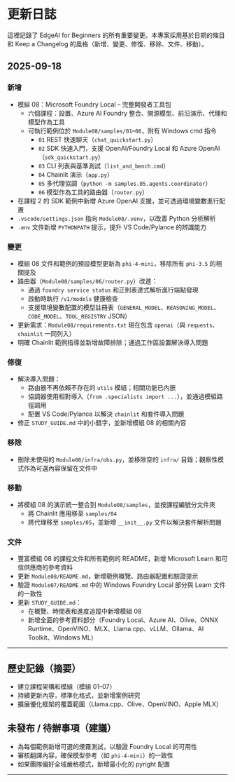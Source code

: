 <!--
CO_OP_TRANSLATOR_METADATA:
{
  "original_hash": "b02a49f9b47dc500f1b4791c01bb9501",
  "translation_date": "2025-09-22T11:41:12+00:00",
  "source_file": "CHANGELOG.md",
  "language_code": "hk"
}
-->
# 更新日誌

這裡記錄了 EdgeAI for Beginners 的所有重要變更。本專案採用基於日期的條目和 Keep a Changelog 的風格（新增、變更、修復、移除、文件、移動）。

## 2025-09-18

### 新增
- 模組 08：Microsoft Foundry Local – 完整開發者工具包
  - 六個課程：設置、Azure AI Foundry 整合、開源模型、前沿演示、代理和模型作為工具
  - 可執行範例位於 `Module08/samples/01`–`06`，附有 Windows cmd 指令
    - `01` REST 快速聊天（`chat_quickstart.py`）
    - `02` SDK 快速入門，支援 OpenAI/Foundry Local 和 Azure OpenAI（`sdk_quickstart.py`）
    - `03` CLI 列表與基準測試（`list_and_bench.cmd`）
    - `04` Chainlit 演示（`app.py`）
    - `05` 多代理協調（`python -m samples.05.agents.coordinator`）
    - `06` 模型作為工具的路由器（`router.py`）
- 在課程 2 的 SDK 範例中新增 Azure OpenAI 支援，並可透過環境變數進行配置
- `.vscode/settings.json` 指向 `Module08/.venv`，以改善 Python 分析解析
- `.env` 文件新增 `PYTHONPATH` 提示，提升 VS Code/Pylance 的辨識能力

### 變更
- 模組 08 文件和範例的預設模型更新為 `phi-4-mini`，移除所有 `phi-3.5` 的相關提及
- 路由器（`Module08/samples/06/router.py`）改進：
  - 通過 `foundry service status` 和正則表達式解析進行端點發現
  - 啟動時執行 `/v1/models` 健康檢查
  - 支援環境變數配置的模型註冊表（`GENERAL_MODEL`、`REASONING_MODEL`、`CODE_MODEL`、`TOOL_REGISTRY` JSON）
- 更新需求：`Module08/requirements.txt` 現在包含 `openai`（與 `requests`、`chainlit` 一同列入）
- 明確 Chainlit 範例指導並新增故障排除；通過工作區設置解決導入問題

### 修復
- 解決導入問題：
  - 路由器不再依賴不存在的 `utils` 模組；相關功能已內嵌
  - 協調器使用相對導入（`from .specialists import ...`），並通過模組路徑調用
  - 配置 VS Code/Pylance 以解決 `chainlit` 和套件導入問題
- 修正 `STUDY_GUIDE.md` 中的小錯字，並新增模組 08 的相關內容

### 移除
- 刪除未使用的 `Module08/infra/obs.py`，並移除空的 `infra/` 目錄；觀察性模式作為可選內容保留在文件中

### 移動
- 將模組 08 的演示統一整合到 `Module08/samples`，並按課程編號分文件夾
  - 將 Chainlit 應用移至 `samples/04`
  - 將代理移至 `samples/05`，並新增 `__init__.py` 文件以解決套件解析問題

### 文件
- 豐富模組 08 的課程文件和所有範例的 README，新增 Microsoft Learn 和可信供應商的參考資料
- 更新 `Module08/README.md`，新增範例概覽、路由器配置和驗證提示
- 驗證 `Module07/README.md` 中的 Windows Foundry Local 部分與 Learn 文件的一致性
- 更新 `STUDY_GUIDE.md`：
  - 在概覽、時間表和進度追蹤中新增模組 08
  - 新增全面的參考資料部分（Foundry Local、Azure AI、Olive、ONNX Runtime、OpenVINO、MLX、Llama.cpp、vLLM、Ollama、AI Toolkit、Windows ML）

---

## 歷史記錄（摘要）
- 建立課程架構和模組（模組 01–07）
- 持續更新內容，標準化格式，並新增案例研究
- 擴展優化框架的覆蓋範圍（Llama.cpp、Olive、OpenVINO、Apple MLX）

## 未發布 / 待辦事項（建議）
- 為每個範例新增可選的煙霧測試，以驗證 Foundry Local 的可用性
- 審核翻譯內容，確保模型參考（如 `phi-4-mini`）的一致性
- 如果團隊偏好全域嚴格模式，新增最小化的 pyright 配置

---

